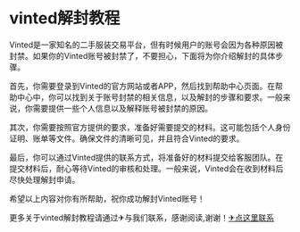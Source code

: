 # vinted解封教程

Vinted是一家知名的二手服装交易平台，但有时候用户的账号会因为各种原因被封禁。如果你的Vinted账号被封禁了，不要担心，下面将为你介绍解封的具体步骤。

首先，你需要登录到Vinted的官方网站或者APP，然后找到帮助中心页面。在帮助中心中，你可以找到关于账号封禁的相关信息，以及解封的步骤和要求。一般来说，你需要提供一些个人信息以及解释账号被封禁的原因。

其次，你需要按照官方提供的要求，准备好需要提交的材料。这可能包括个人身份证明、账单等文件。确保文件的清晰可见，并且符合Vinted的要求。

最后，你可以通过Vinted提供的联系方式，将准备好的材料提交给客服团队。在提交材料后，耐心等待Vinted的审核和处理。一般来说，Vinted会在收到材料后尽快处理解封申请。

希望以上内容对你有所帮助，祝你成功解封Vinted账号！

更多关于vinted解封教程请通过✈与我们联系，感谢阅读,谢谢！[✈点这里联系](https://gg.k02.cc)